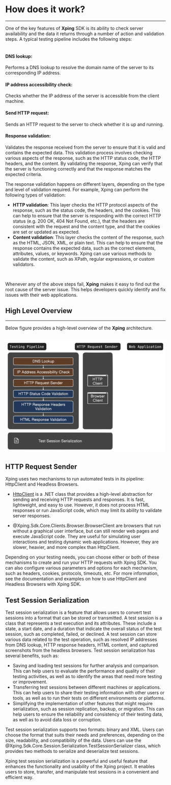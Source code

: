 # How does it work?
<hr/>
One of the key features of <b>Xping</b> SDK is its ability to check server availability and the data it returns through a number of action and validation steps. A typical testing pipeline includes the following steps:
<br/>
<br/>

#### DNS lookup: 

Performs a DNS lookup to resolve the domain name of the server to its corresponding IP address. 
<br/>

#### IP address accessibility check: 

Checks whether the IP address of the server is accessible from the client machine.
<br/>

#### Send HTTP request: 

Sends an HTTP request to the server to check whether it is up and running.
<br/>

#### Response validation: 

Validates the response received from the server to ensure that it is valid and contains the expected data. This validation process involves checking various aspects of the response, such as the HTTP status code, the HTTP headers, and the content. By validating the response, Xping can verify that the server is functioning correctly and that the response matches the expected criteria.

The response validation happens on different layers, depending on the type and level of validation required. For example, Xping can perform the following types of validation:

* __HTTP validation__: This layer checks the HTTP protocol aspects of the response, such as the status code, the headers, and the cookies. This can help to ensure that the server is responding with the correct HTTP status (e.g. 200 OK, 404 Not Found, etc.), that the headers are consistent with the request and the content type, and that the cookies are set or updated as expected.
* __Content validation__: This layer checks the content of the response, such as the HTML, JSON, XML, or plain text. This can help to ensure that the response contains the expected data, such as the correct elements, attributes, values, or keywords. Xping can use various methods to validate the content, such as XPath, regular expressions, or custom validators.

<br/>

Whenever any of the above steps fail, __Xping__ makes it easy to find out the root cause of the server issue. This helps developers quickly identify and fix issues with their web applications.

## High Level Overview
<hr/>
Below figure provides a high-level overview of the <b>Xping</b> architecture. 
<br/><br/>

![Xping Architecture](./media/architecture-overview.png)

## HTTP Request Sender

Xping uses two mechanisms to run automated tests in its pipeline: HttpClient and Headless Browsers.

* [HttpClient](https://learn.microsoft.com/en-us/dotnet/api/system.net.http.httpclient) is a .NET class that provides a high-level abstraction for sending and receiving HTTP requests and responses. It is fast, lightweight, and easy to use. However, it does not process HTML responses or run JavaScript code, which may limit its ability to validate server responses.

* @Xping.Sdk.Core.Clients.Browser.BrowserClient are browsers that run without a graphical user interface, but can still render web pages and execute JavaScript code. They are useful for simulating user interactions and testing dynamic web applications. However, they are slower, heavier, and more complex than HttpClient.

Depending on your testing needs, you can choose either or both of these mechanisms to create and run your HTTP requests with Xping SDK. You can also configure various parameters and options for each mechanism, such as headers, cookies, protocols, timeouts, etc. For more information, see the documentation and examples on how to use HttpClient and Headless Browsers with Xping SDK.

## Test Session Serialization

Test session serialization is a feature that allows users to convert test sessions into a format that can be stored or transmitted. A test session is a class that represents a test execution and its attributes. These include a state, a start date, and a duration that indicate the overall status of the test session, such as completed, failed, or declined. A test session can store various data related to the test operation, such as resolved IP addresses from DNS lookup, HTTP response headers, HTML content, and captured screenshots from the headless browsers. Test session serialization has several benefits, such as:

* Saving and loading test sessions for further analysis and comparison. This can help users to evaluate the performance and quality of their testing activities, as well as to identify the areas that need more testing or improvement.
* Transferring test sessions between different machines or applications. This can help users to share their testing information with other users or tools, as well as to run their tests on different environments or platforms.
* Simplifying the implementation of other features that might require serialization, such as session replication, backup, or migration. This can help users to ensure the reliability and consistency of their testing data, as well as to avoid data loss or corruption.

Test session serialization supports two formats: binary and XML. Users can choose the format that suits their needs and preferences, depending on the size, readability, and compatibility of the data. Users can use the @Xping.Sdk.Core.Session.Serialization.TestSessionSerializer class, which provides two methods to serialize and deserialize test sessions.

Xping test session serialization is a powerful and useful feature that enhances the functionality and usability of the Xping project. It enables users to store, transfer, and manipulate test sessions in a convenient and efficient way.